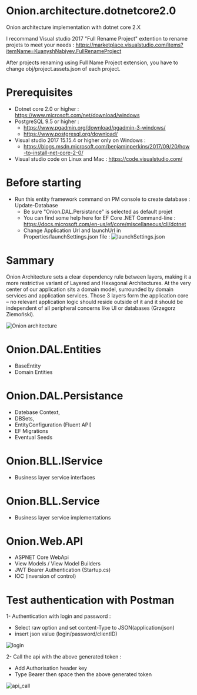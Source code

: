 # Onion.architecture.dotnetcore2.0
Onion architecture implementation with dotnet core 2.X

I recommand Visual studio 2017 "Full Rename Project" extention to rename projets to meet your needs : 
  https://marketplace.visualstudio.com/items?itemName=KuanyshNabiyev.FullRenameProject
  
After projects renaming using Full Name Project extension, you have to change obj/project.assets.json of each project.

# Prerequisites
- Dotnet core 2.0 or higher : https://www.microsoft.com/net/download/windows
- PostgreSQL 9.5 or higher :
    - https://www.pgadmin.org/download/pgadmin-3-windows/
    - https://www.postgresql.org/download/
- Visual studio 2017 15.15.4 or higher only on Windows : 
    - https://blogs.msdn.microsoft.com/benjaminperkins/2017/09/20/how-to-install-net-core-2-0/
- Visual studio code on Linux and Mac : https://code.visualstudio.com/

# Before starting 
- Run this entity framework command on PM console to create database : Update-Database 
    - Be sure "Onion.DAL.Persistance" is selected as default projet
    - You can find some help here for EF Core .NET Command-line : https://docs.microsoft.com/en-us/ef/core/miscellaneous/cli/dotnet
    - Change Application Url and launchUrl in Properties/launchSettings.json file : 
    ![launchSettings.json](https://github.com/bouraine/onion.architecture.dotnetcore2.0/blob/master/launchSettings.JPG)

# Sammary

Onion Architecture sets a clear dependency rule between layers, making it a more restrictive variant of Layered and Hexagonal Architectures. At the very center of our application sits a domain model, surrounded by domain services and application services. Those 3 layers form the application core – no relevant application logic should reside outside of it and it should be independent of all peripheral concerns like UI or databases (Grzegorz Ziemoński).


![Onion architecture](http://blog.thedigitalgroup.com/chetanv/wp-content/uploads/sites/23/2015/07/image_thumb1.png)

# Onion.DAL.Entities
- BaseEntity
- Domain Entities

# Onion.DAL.Persistance
- Datebase Context, 
- DBSets, 
- EntityConfiguration (Fluent API)
- EF Migrations
- Eventual Seeds

# Onion.BLL.IService
- Business layer service interfaces

# Onion.BLL.Service
- Business layer service implementations

# Onion.Web.API
- ASPNET Core WebApi
- View Models / View Model Builders
- JWT Bearer Authentication (Startup.cs)
- IOC (inversion of control)

# Test authentication with Postman

1- Authentication with login and password : 
- Select raw option and set content-Type to JSON(application/json)
- insert json value (login/password/clientID)

![login](https://github.com/bouraine/onion.architecture.dotnetcore2.0/blob/master/authentication.JPG)

2- Call the api with the above generated token : 
- Add Authorisation header key
- Type Bearer then space then the above generated token

![api_call](https://github.com/bouraine/onion.architecture.dotnetcore2.0/blob/master/API_Call.JPG)







